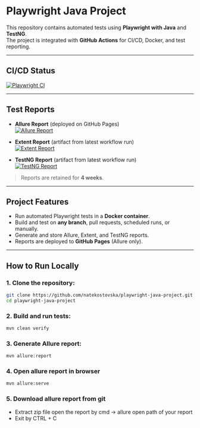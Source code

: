 # Playwright Java Project

This repository contains automated tests using **Playwright with Java** and **TestNG**.  
The project is integrated with **GitHub Actions** for CI/CD, Docker, and test reporting.

---

## CI/CD Status

[![Playwright CI](https://github.com/nate338/playwright-java-project/actions/workflows/playwright-ci.yml/badge.svg)](https://github.com/nate338/playwright-java-project/actions/workflows/playwright-ci.yml)

---

## Test Reports

- **Allure Report** (deployed on GitHub Pages)  
  [![Allure Report](https://img.shields.io/badge/Allure-Report-blue?logo=allure-test-report)](https://nate338.github.io/playwright-java-project/)

- **Extent Report** (artifact from latest workflow run)  
  [![Extent Report](https://img.shields.io/badge/Extent-Report-blue?logo=github)](https://github.com/nate338/playwright-java-project/suites/extent/)

- **TestNG Report** (artifact from latest workflow run)  
  [![TestNG Report](https://img.shields.io/badge/TestNG-Report-green?logo=testng)](https://github.com/nate338/playwright-java-project/suites/testng/)

> Reports are retained for **4 weeks**.

---

## Project Features

- Run automated Playwright tests in a **Docker container**.
- Build and test on **any branch**, pull requests, scheduled runs, or manually.
- Generate and store Allure, Extent, and TestNG reports.
- Reports are deployed to **GitHub Pages** (Allure only).

---

## How to Run Locally

### 1. Clone the repository:

```bash
git clone https://github.com/natekostovska/playwright-java-project.git
cd playwright-java-project
```
### 2. Build and run tests:
```bash
mvn clean verify
```
### 3. Generate Allure report:
```bash
mvn allure:report
```
### 4. Open allure report in browser
```bash
mvn allure:serve
```
### 5. Download allure report from git
 - Extract zip file open the report by cmd -> allure open path of your report
 - Exit by CTRL + C